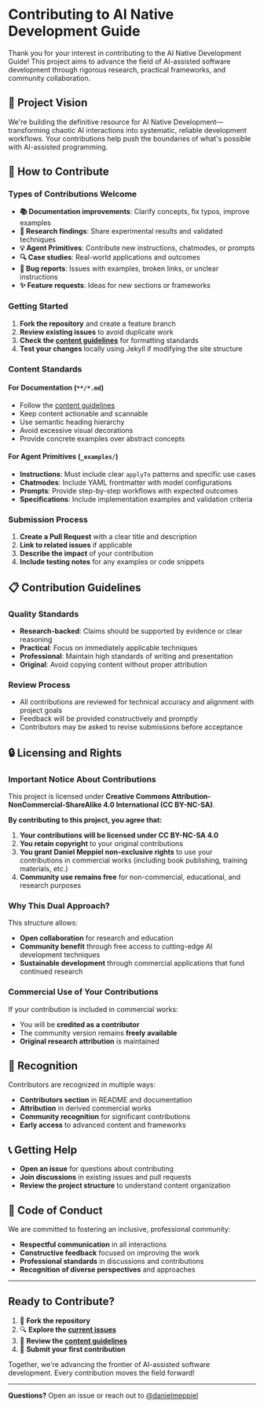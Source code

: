 # Contributing to AI Native Development Guide

Thank you for your interest in contributing to the AI Native Development Guide! This project aims to advance the field of AI-assisted software development through rigorous research, practical frameworks, and community collaboration.

## 🎯 Project Vision

We're building the definitive resource for AI Native Development—transforming chaotic AI interactions into systematic, reliable development workflows. Your contributions help push the boundaries of what's possible with AI-assisted programming.

## 🤝 How to Contribute

### Types of Contributions Welcome

- **📚 Documentation improvements**: Clarify concepts, fix typos, improve examples
- **🧪 Research findings**: Share experimental results and validated techniques  
- **💡 Agent Primitives**: Contribute new instructions, chatmodes, or prompts
- **🔍 Case studies**: Real-world applications and outcomes
- **🐛 Bug reports**: Issues with examples, broken links, or unclear instructions
- **✨ Feature requests**: Ideas for new sections or frameworks

### Getting Started

1. **Fork the repository** and create a feature branch
2. **Review existing issues** to avoid duplicate work
3. **Check the [content guidelines](/.github/instructions/content.instructions.md)** for formatting standards
4. **Test your changes** locally using Jekyll if modifying the site structure

### Content Standards

#### For Documentation (`**/*.md`)
- Follow the [content guidelines](/.github/instructions/content.instructions.md)
- Keep content actionable and scannable
- Use semantic heading hierarchy
- Avoid excessive visual decorations
- Provide concrete examples over abstract concepts

#### For Agent Primitives (`_examples/`)
- **Instructions**: Must include clear `applyTo` patterns and specific use cases
- **Chatmodes**: Include YAML frontmatter with model configurations
- **Prompts**: Provide step-by-step workflows with expected outcomes
- **Specifications**: Include implementation examples and validation criteria

### Submission Process

1. **Create a Pull Request** with a clear title and description
2. **Link to related issues** if applicable
3. **Describe the impact** of your contribution
4. **Include testing notes** for any examples or code snippets

## 📋 Contribution Guidelines

### Quality Standards
- **Research-backed**: Claims should be supported by evidence or clear reasoning
- **Practical**: Focus on immediately applicable techniques
- **Professional**: Maintain high standards of writing and presentation
- **Original**: Avoid copying content without proper attribution

### Review Process
- All contributions are reviewed for technical accuracy and alignment with project goals
- Feedback will be provided constructively and promptly
- Contributors may be asked to revise submissions before acceptance

## 🔒 Licensing and Rights

### Important Notice About Contributions

This project is licensed under **Creative Commons Attribution-NonCommercial-ShareAlike 4.0 International (CC BY-NC-SA)**.

**By contributing to this project, you agree that:**

1. **Your contributions will be licensed under CC BY-NC-SA 4.0**
2. **You retain copyright** to your original contributions
3. **You grant Daniel Meppiel non-exclusive rights** to use your contributions in commercial works (including book publishing, training materials, etc.)
4. **Community use remains free** for non-commercial, educational, and research purposes

### Why This Dual Approach?

This structure allows:
- **Open collaboration** for research and education
- **Community benefit** through free access to cutting-edge AI development techniques
- **Sustainable development** through commercial applications that fund continued research

### Commercial Use of Your Contributions

If your contribution is included in commercial works:
- You will be **credited as a contributor**
- The community version remains **freely available**
- **Original research attribution** is maintained

## 🚀 Recognition

Contributors are recognized in multiple ways:
- **Contributors section** in README and documentation
- **Attribution** in derived commercial works
- **Community recognition** for significant contributions
- **Early access** to advanced content and frameworks

## 📞 Getting Help

- **Open an issue** for questions about contributing
- **Join discussions** in existing issues and pull requests
- **Review the project structure** to understand content organization

## 🌟 Code of Conduct

We are committed to fostering an inclusive, professional community:

- **Respectful communication** in all interactions
- **Constructive feedback** focused on improving the work
- **Professional standards** in discussions and contributions
- **Recognition of diverse perspectives** and approaches

---

## Ready to Contribute?

1. 🍴 **Fork the repository**
2. 🔍 **Explore the [current issues](https://github.com/danielmeppiel/awesome-ai-native/issues)**
3. 📖 **Review the [content guidelines](/.github/instructions/content.instructions.md)**
4. 🚀 **Submit your first contribution**

Together, we're advancing the frontier of AI-assisted software development. Every contribution moves the field forward!

---

**Questions?** Open an issue or reach out to [@danielmeppiel](https://github.com/danielmeppiel)
